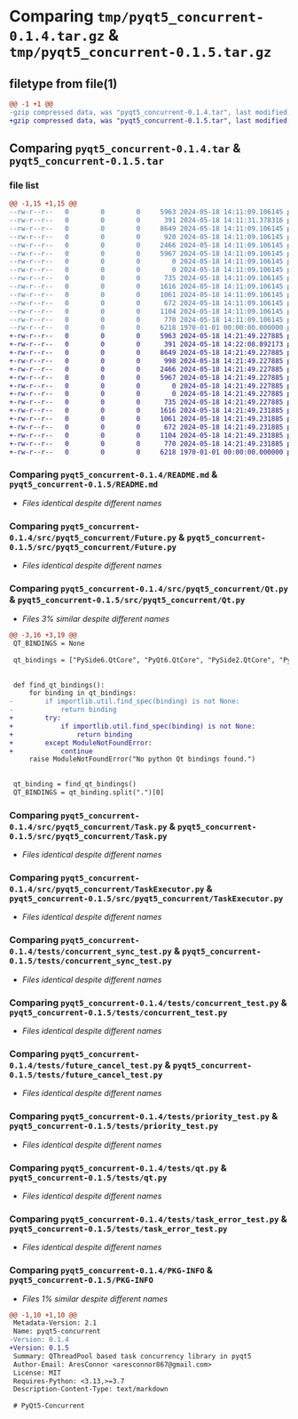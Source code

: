 # Comparing `tmp/pyqt5_concurrent-0.1.4.tar.gz` & `tmp/pyqt5_concurrent-0.1.5.tar.gz`

## filetype from file(1)

```diff
@@ -1 +1 @@
-gzip compressed data, was "pyqt5_concurrent-0.1.4.tar", last modified: Sat May 18 14:11:31 2024, max compression
+gzip compressed data, was "pyqt5_concurrent-0.1.5.tar", last modified: Sat May 18 14:22:08 2024, max compression
```

## Comparing `pyqt5_concurrent-0.1.4.tar` & `pyqt5_concurrent-0.1.5.tar`

### file list

```diff
@@ -1,15 +1,15 @@
--rw-r--r--   0        0        0     5963 2024-05-18 14:11:09.106145 pyqt5_concurrent-0.1.4/README.md
--rw-r--r--   0        0        0      391 2024-05-18 14:11:31.378316 pyqt5_concurrent-0.1.4/pyproject.toml
--rw-r--r--   0        0        0     8649 2024-05-18 14:11:09.106145 pyqt5_concurrent-0.1.4/src/pyqt5_concurrent/Future.py
--rw-r--r--   0        0        0      920 2024-05-18 14:11:09.106145 pyqt5_concurrent-0.1.4/src/pyqt5_concurrent/Qt.py
--rw-r--r--   0        0        0     2466 2024-05-18 14:11:09.106145 pyqt5_concurrent-0.1.4/src/pyqt5_concurrent/Task.py
--rw-r--r--   0        0        0     5967 2024-05-18 14:11:09.106145 pyqt5_concurrent-0.1.4/src/pyqt5_concurrent/TaskExecutor.py
--rw-r--r--   0        0        0        0 2024-05-18 14:11:09.106145 pyqt5_concurrent-0.1.4/src/pyqt5_concurrent/__init__.py
--rw-r--r--   0        0        0        0 2024-05-18 14:11:09.106145 pyqt5_concurrent-0.1.4/tests/__init__.py
--rw-r--r--   0        0        0      735 2024-05-18 14:11:09.106145 pyqt5_concurrent-0.1.4/tests/concurrent_sync_test.py
--rw-r--r--   0        0        0     1616 2024-05-18 14:11:09.106145 pyqt5_concurrent-0.1.4/tests/concurrent_test.py
--rw-r--r--   0        0        0     1061 2024-05-18 14:11:09.106145 pyqt5_concurrent-0.1.4/tests/future_cancel_test.py
--rw-r--r--   0        0        0      672 2024-05-18 14:11:09.106145 pyqt5_concurrent-0.1.4/tests/priority_test.py
--rw-r--r--   0        0        0     1104 2024-05-18 14:11:09.106145 pyqt5_concurrent-0.1.4/tests/qt.py
--rw-r--r--   0        0        0      770 2024-05-18 14:11:09.106145 pyqt5_concurrent-0.1.4/tests/task_error_test.py
--rw-r--r--   0        0        0     6218 1970-01-01 00:00:00.000000 pyqt5_concurrent-0.1.4/PKG-INFO
+-rw-r--r--   0        0        0     5963 2024-05-18 14:21:49.227885 pyqt5_concurrent-0.1.5/README.md
+-rw-r--r--   0        0        0      391 2024-05-18 14:22:08.892173 pyqt5_concurrent-0.1.5/pyproject.toml
+-rw-r--r--   0        0        0     8649 2024-05-18 14:21:49.227885 pyqt5_concurrent-0.1.5/src/pyqt5_concurrent/Future.py
+-rw-r--r--   0        0        0      998 2024-05-18 14:21:49.227885 pyqt5_concurrent-0.1.5/src/pyqt5_concurrent/Qt.py
+-rw-r--r--   0        0        0     2466 2024-05-18 14:21:49.227885 pyqt5_concurrent-0.1.5/src/pyqt5_concurrent/Task.py
+-rw-r--r--   0        0        0     5967 2024-05-18 14:21:49.227885 pyqt5_concurrent-0.1.5/src/pyqt5_concurrent/TaskExecutor.py
+-rw-r--r--   0        0        0        0 2024-05-18 14:21:49.227885 pyqt5_concurrent-0.1.5/src/pyqt5_concurrent/__init__.py
+-rw-r--r--   0        0        0        0 2024-05-18 14:21:49.227885 pyqt5_concurrent-0.1.5/tests/__init__.py
+-rw-r--r--   0        0        0      735 2024-05-18 14:21:49.227885 pyqt5_concurrent-0.1.5/tests/concurrent_sync_test.py
+-rw-r--r--   0        0        0     1616 2024-05-18 14:21:49.231885 pyqt5_concurrent-0.1.5/tests/concurrent_test.py
+-rw-r--r--   0        0        0     1061 2024-05-18 14:21:49.231885 pyqt5_concurrent-0.1.5/tests/future_cancel_test.py
+-rw-r--r--   0        0        0      672 2024-05-18 14:21:49.231885 pyqt5_concurrent-0.1.5/tests/priority_test.py
+-rw-r--r--   0        0        0     1104 2024-05-18 14:21:49.231885 pyqt5_concurrent-0.1.5/tests/qt.py
+-rw-r--r--   0        0        0      770 2024-05-18 14:21:49.231885 pyqt5_concurrent-0.1.5/tests/task_error_test.py
+-rw-r--r--   0        0        0     6218 1970-01-01 00:00:00.000000 pyqt5_concurrent-0.1.5/PKG-INFO
```

### Comparing `pyqt5_concurrent-0.1.4/README.md` & `pyqt5_concurrent-0.1.5/README.md`

 * *Files identical despite different names*

### Comparing `pyqt5_concurrent-0.1.4/src/pyqt5_concurrent/Future.py` & `pyqt5_concurrent-0.1.5/src/pyqt5_concurrent/Future.py`

 * *Files identical despite different names*

### Comparing `pyqt5_concurrent-0.1.4/src/pyqt5_concurrent/Qt.py` & `pyqt5_concurrent-0.1.5/src/pyqt5_concurrent/Qt.py`

 * *Files 3% similar despite different names*

```diff
@@ -3,16 +3,19 @@
 QT_BINDINGS = None
 
 qt_bindings = ["PySide6.QtCore", "PyQt6.QtCore", "PySide2.QtCore", "PyQt5.QtCore"]
 
 
 def find_qt_bindings():
     for binding in qt_bindings:
-        if importlib.util.find_spec(binding) is not None:
-            return binding
+        try:
+            if importlib.util.find_spec(binding) is not None:
+                return binding
+        except ModuleNotFoundError:
+            continue
     raise ModuleNotFoundError("No python Qt bindings found.")
 
 
 qt_binding = find_qt_bindings()
 QT_BINDINGS = qt_binding.split(".")[0]
```

### Comparing `pyqt5_concurrent-0.1.4/src/pyqt5_concurrent/Task.py` & `pyqt5_concurrent-0.1.5/src/pyqt5_concurrent/Task.py`

 * *Files identical despite different names*

### Comparing `pyqt5_concurrent-0.1.4/src/pyqt5_concurrent/TaskExecutor.py` & `pyqt5_concurrent-0.1.5/src/pyqt5_concurrent/TaskExecutor.py`

 * *Files identical despite different names*

### Comparing `pyqt5_concurrent-0.1.4/tests/concurrent_sync_test.py` & `pyqt5_concurrent-0.1.5/tests/concurrent_sync_test.py`

 * *Files identical despite different names*

### Comparing `pyqt5_concurrent-0.1.4/tests/concurrent_test.py` & `pyqt5_concurrent-0.1.5/tests/concurrent_test.py`

 * *Files identical despite different names*

### Comparing `pyqt5_concurrent-0.1.4/tests/future_cancel_test.py` & `pyqt5_concurrent-0.1.5/tests/future_cancel_test.py`

 * *Files identical despite different names*

### Comparing `pyqt5_concurrent-0.1.4/tests/priority_test.py` & `pyqt5_concurrent-0.1.5/tests/priority_test.py`

 * *Files identical despite different names*

### Comparing `pyqt5_concurrent-0.1.4/tests/qt.py` & `pyqt5_concurrent-0.1.5/tests/qt.py`

 * *Files identical despite different names*

### Comparing `pyqt5_concurrent-0.1.4/tests/task_error_test.py` & `pyqt5_concurrent-0.1.5/tests/task_error_test.py`

 * *Files identical despite different names*

### Comparing `pyqt5_concurrent-0.1.4/PKG-INFO` & `pyqt5_concurrent-0.1.5/PKG-INFO`

 * *Files 1% similar despite different names*

```diff
@@ -1,10 +1,10 @@
 Metadata-Version: 2.1
 Name: pyqt5-concurrent
-Version: 0.1.4
+Version: 0.1.5
 Summary: QThreadPool based task concurrency library in pyqt5
 Author-Email: AresConnor <aresconnor867@gmail.com>
 License: MIT
 Requires-Python: <3.13,>=3.7
 Description-Content-Type: text/markdown
 
 # PyQt5-Concurrent
```

